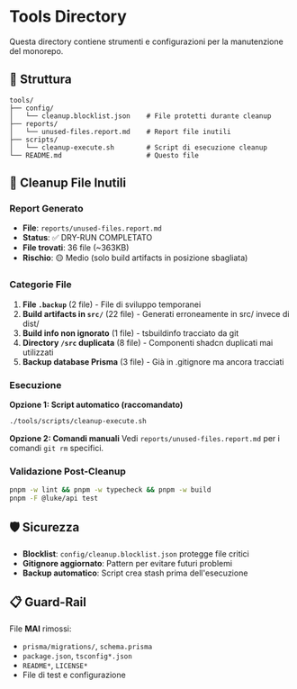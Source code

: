 # Tools Directory

Questa directory contiene strumenti e configurazioni per la manutenzione del monorepo.

## 📁 Struttura

```
tools/
├── config/
│   └── cleanup.blocklist.json    # File protetti durante cleanup
├── reports/
│   └── unused-files.report.md    # Report file inutili
├── scripts/
│   └── cleanup-execute.sh        # Script di esecuzione cleanup
└── README.md                     # Questo file
```

## 🧹 Cleanup File Inutili

### Report Generato

- **File**: `reports/unused-files.report.md`
- **Status**: ✅ DRY-RUN COMPLETATO
- **File trovati**: 36 file (~363KB)
- **Rischio**: 🟡 Medio (solo build artifacts in posizione sbagliata)

### Categorie File

1. **File `.backup`** (2 file) - File di sviluppo temporanei
2. **Build artifacts in `src/`** (22 file) - Generati erroneamente in src/ invece di dist/
3. **Build info non ignorato** (1 file) - tsbuildinfo tracciato da git
4. **Directory `/src` duplicata** (8 file) - Componenti shadcn duplicati mai utilizzati
5. **Backup database Prisma** (3 file) - Già in .gitignore ma ancora tracciati

### Esecuzione

**Opzione 1: Script automatico (raccomandato)**

```bash
./tools/scripts/cleanup-execute.sh
```

**Opzione 2: Comandi manuali**
Vedi `reports/unused-files.report.md` per i comandi `git rm` specifici.

### Validazione Post-Cleanup

```bash
pnpm -w lint && pnpm -w typecheck && pnpm -w build
pnpm -F @luke/api test
```

## 🛡️ Sicurezza

- **Blocklist**: `config/cleanup.blocklist.json` protegge file critici
- **Gitignore aggiornato**: Pattern per evitare futuri problemi
- **Backup automatico**: Script crea stash prima dell'esecuzione

## 📋 Guard-Rail

File **MAI** rimossi:

- `prisma/migrations/`, `schema.prisma`
- `package.json`, `tsconfig*.json`
- `README*`, `LICENSE*`
- File di test e configurazione
